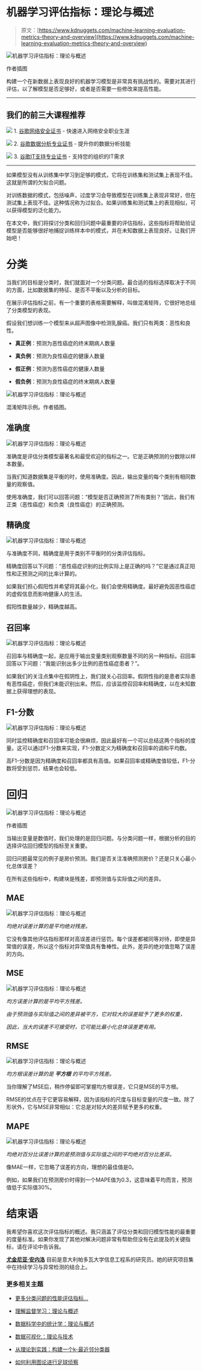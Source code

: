 # 机器学习评估指标：理论与概述

> 原文：[https://www.kdnuggets.com/machine-learning-evaluation-metrics-theory-and-overview](https://www.kdnuggets.com/machine-learning-evaluation-metrics-theory-and-overview)

![机器学习评估指标：理论与概述](../Images/6b32ae2ad62dc68177dc6ed7abf1bdb8.png)

作者插图

构建一个在新数据上表现良好的机器学习模型是非常具有挑战性的。需要对其进行评估，以了解模型是否足够好，或者是否需要一些修改来提高性能。

* * *

## 我们的前三大课程推荐

![](../Images/0244c01ba9267c002ef39d4907e0b8fb.png) 1\. [谷歌网络安全证书](https://www.kdnuggets.com/google-cybersecurity) - 快速进入网络安全职业生涯

![](../Images/e225c49c3c91745821c8c0368bf04711.png) 2\. [谷歌数据分析专业证书](https://www.kdnuggets.com/google-data-analytics) - 提升你的数据分析技能

![](../Images/0244c01ba9267c002ef39d4907e0b8fb.png) 3\. [谷歌IT支持专业证书](https://www.kdnuggets.com/google-itsupport) - 支持您的组织的IT需求

* * *

如果模型没有从训练集中学习到足够的模式，它将在训练集和测试集上表现不佳。这就是所谓的欠拟合问题。

对训练数据的模式，包括噪声，过度学习会导致模型在训练集上表现非常好，但在测试集上表现不佳。这种情况称为过拟合。如果训练集和测试集上的表现相似，可以获得模型的泛化能力。

在本文中，我们将探讨分类和回归问题中最重要的评估指标，这些指标将帮助验证模型是否能够很好地捕捉训练样本中的模式，并在未知数据上表现良好。让我们开始吧！

# 分类

当我们的目标是分类时，我们就面对一个分类问题。最合适的指标选择取决于不同的方面，比如数据集的特征、是否不平衡以及分析的目标。

在展示评估指标之前，有一个重要的表格需要解释，叫做混淆矩阵，它很好地总结了分类模型的表现。

假设我们想训练一个模型来从超声图像中检测乳腺癌。我们只有两类：恶性和良性。

+   **真正例**：预测为恶性癌症的终末期病人数量

+   **真负例**：预测为良性癌症的健康人数量

+   **假正例**：预测为恶性癌症的健康人数量

+   **假负例**：预测为良性癌症的终末期病人数量

![机器学习评估指标：理论与概述](../Images/e982401a7464adcca3b006f32d08f3ee.png)

混淆矩阵示例。作者插图。

## 准确度

![机器学习评估指标：理论与概述](../Images/0c6542986e34a4d884a85747645bccd4.png)

准确度是评估分类模型最著名和最受欢迎的指标之一。它是正确预测的分数除以样本数量。

当我们知道数据集是平衡的时，使用准确度。因此，输出变量的每个类别有相同数量的观察值。

使用准确度，我们可以回答问题：“模型是否正确预测了所有类别？”因此，我们有正类（恶性癌症）和负类（良性癌症）的正确预测。

## 精确度

![机器学习评估指标：理论与概述](../Images/0d60f4f6d383b0177b3a163445c1779f.png)

与准确度不同，精确度是用于类别不平衡时的分类评估指标。

精确度回答以下问题：“恶性癌症识别的比例实际上是正确的吗？”它是通过真正阳性和正预测之间的比率计算的。

如果我们担心假阳性并希望将其最小化，我们会使用精确度。最好避免因恶性癌症的虚假信息而影响健康人的生活。

假阳性数量越少，精确度越高。

## 召回率

![机器学习评估指标：理论与概述](../Images/b572a5b0cb721a853cf7df971becd869.png)

召回率与精确度一起，是应用于输出变量类别观察数量不同的另一种指标。召回率回答以下问题：“我能识别出多少比例的恶性癌症患者？”。

如果我们的关注点集中在假阴性上，我们就关心召回率。假阴性指的是患者实际患有恶性癌症，但我们未能识别出来。然后，应该监控召回率和精确度，以在未知数据上获得理想的表现。

## F1-分数

![机器学习评估指标：理论与概述](../Images/cd586e43655c8d4568bfc136de1fd12b.png)

同时监控精确度和召回率可能会很麻烦，因此最好有一个可以总结这两个指标的度量。这可以通过F1-分数来实现，F1-分数定义为精确度和召回率的调和平均数。

高F1-分数是因为精确度和召回率都具有高值。如果召回率或精确度值较低，F1-分数将受到惩罚，结果也会较低。

# 回归

![机器学习评估指标：理论与概述](../Images/017f3c95d6a235b4570cdc4796c89607.png)

作者插图

当输出变量是数值时，我们处理的是回归问题。与分类问题一样，根据分析的目的选择评估回归模型的指标至关重要。

回归问题最常见的例子是房价预测。我们是否关注准确预测房价？还是只关心最小化总体误差？

在所有这些指标中，构建块是残差，即预测值与实际值之间的差异。

## MAE

![机器学习评估指标：理论与概述](../Images/f69f5cce003d2c7a2f455e1d4a6901c5.png)

*均绝对误差计算的是平均绝对残差。*

它没有像其他评估指标那样对高误差进行惩罚。每个误差都被同等对待，即使是异常值的误差，所以这个指标对异常值具有鲁棒性。此外，差异的绝对值忽略了误差的方向。

## MSE

![机器学习评估指标：理论与概述](../Images/5d94f5a69a01dae253fa99d79641dbdc.png)

*均方误差计算的是平均平方残差。*

*由于预测值与实际值之间的差异被平方，它对较大的误差赋予了更多的权重，*

*因此，当大的误差不可接受时，它可能比最小化总体误差更有用。*

## RMSE

![机器学习评估指标：理论与概述](../Images/61fec1d4635556155c0557d49d167afa.png)

*均方根误差计算的是* ***平方根*** *的平均平方残差。*

当你理解了MSE后，稍作停留即可掌握均方根误差，它只是MSE的平方根。

RMSE的优点在于它更容易解释，因为该指标的尺度与目标变量的尺度一致。除了形状外，它与MSE非常相似：它总是对较大的差异赋予更多的权重。

## MAPE

![机器学习评估指标：理论与概述](../Images/e0ed29472adda7f3fd1b05fb6c2c1349.png)

*均绝对百分比误差计算的是预测值与实际值之间的平均绝对百分比差异。*

像MAE一样，它忽略了误差的方向，理想的最佳值是0。

例如，如果我们在预测房价时得到一个MAPE值为0.3，这意味着平均而言，预测值低于实际值30%。

# 结束语

我希望你喜欢这次评估指标的概述。我只涵盖了评估分类和回归模型性能的最重要的度量标准。如果你发现了其他对解决问题非常有帮助但没有在此提及的关键指标，请在评论中告诉我。

**[尤金尼亚·安内洛](https://www.linkedin.com/in/eugenia-anello/)** 目前是意大利帕多瓦大学信息工程系的研究员。她的研究项目集中在持续学习与异常检测的结合上。

### 更多相关主题

+   [更多分类问题的性能评估指标…](https://www.kdnuggets.com/2020/04/performance-evaluation-metrics-classification.html)

+   [理解监督学习：理论与概述](https://www.kdnuggets.com/understanding-supervised-learning-theory-and-overview)

+   [数据科学中的统计学：理论与概述](https://www.kdnuggets.com/statistics-in-data-science-theory-and-overview)

+   [数据可视化：理论与技术](https://www.kdnuggets.com/data-visualization-theory-and-techniques)

+   [从理论到实践：构建一个k-最近邻分类器](https://www.kdnuggets.com/2023/06/theory-practice-building-knearest-neighbors-classifier.html)

+   [如何利用图论进行足球侦察](https://www.kdnuggets.com/2022/11/graph-theory-scout-soccer.html)
